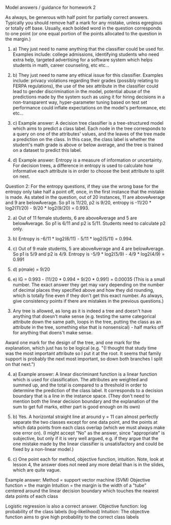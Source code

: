 Model answers / guidance for homework 2

As always, be generous with half point for partially correct answers.  Typically you should remove half a mark for any mistake, unless egregious or totally off base.  Usually, each bolded word in the question corresponds to one point (or one equal portion of the points allocated to the question in the margin.)

1. a) They just need to name anything that the classifier could be used for.  Examples include: college admissions, identifying students who need extra help, targeted advertising for a software system which helps students in math, career counseling, etc etc...

1. b) They just need to name any ethical issue for this classifier. Examples include: privacy violations regarding their grades (possibly relating to FERPA regulations), the use of the sex attribute in the classifier could lead to gender discrimination in the model, potential abuse of the predictions made by the system such as using it for hiring decisions in a non-transparent way, hyper-parameter tuning based on test set performance could inflate expectations on the model's performance, etc etc...

1. c) Example answer: A decision tree classifier is a tree-structured model which aims to predict a class label.  Each node in the tree corresponds to a query on one of the attributes' values, and the leaves of the tree made a prediction on the class.  In this case, the class label is whether the student's math grade is above or below average, and the tree is trained on a dataset to predict this label.

1. d) Example answer: Entropy is a measure of information or uncertainty.  For decision trees, a difference in entropy is used to calculate how informative each attribute is in order to choose the best attribute to split on next.

Question 2: For the entropy questions, if they use the wrong base for the entropy only take half a point off, once, in the first instance that the mistake is made.
As stated in the question, out of 20 instances, 11 are aboveAverage and 9 are belowAverage.  So p1 is 11/20, p2 is 9/20, entropy is -11/20 * log2(11/20) - 9/20 * log2(9/20) = 0.993.

2. a) Out of 11 female students, 6 are aboveAverage and 5 are belowAverage. So p1 is 6/11 and p2 is 5/11. Students need to calculate p2 only.

2. b) Entropy is -6/11 * log2(6/11) - 5/11 * log2(5/11) = 0.994.

2. c) Out of 9 male students, 5 are aboveAverage and 4 are belowAverage.  So p1 is 5/9 and p2 is 4/9. Entropy is -5/9 * log2(5/9) - 4/9 * log2(4/9) = 0.991

2. d) p(male) = 9/20

2. e) IG = 0.993 - (11/20 * 0.994 + 9/20 * 0.991) = 0.00035  (This is a small number. The exact answer they get may vary depending on the number of decimal places they specified above and how they did rounding, which is totally fine even if they don't get this exact number.  As always, give consistency points if there are mistakes in the previous questions.)


3) Any tree is allowed, as long as it is indeed a tree and doesn't have anything that doesn't make sense (e.g. testing the same categorical attribute down the same path, loops in the tree, putting the class as an attribute in the tree, something else that is nonsensical) - half marks off for anything that doens't make sense.

Award one mark for the design of the tree, and one mark for the explanation, which just has to be logical (e.g. "{I thought that study time was the most important attribute so I put it at the root. It seems that family support is probably the next most important, so down both branches I split on that next.")


4. a) Example answer: A linear discriminant function is a linear function which is used for classification.  The attributes are weighted and summed up, and the total is compared to a threshold in order to determine the prediction of the class label.  It corresponds to a decision boundary that is a line in the instance space. (They don't need to mention both the linear decision boundary and the explanation of the sum to get full marks, either part is good enough on its own)

4. b) Yes. A horizontal straight line at around y = 11 can almost perfectly separate the two classes except for one data point, and the points at which data points from each class overlap (which we must always make one error on).  (I might accept "No" as the answer, since "appropriate" is subjective, but only if it is very well argued, e.g. if they argue that the one mistake made by the linear classifier is unsatisfactory and could be fixed by a non-linear model.)

4. c) One point each for method, objective function, intuition.  Note, look at lesson 4, the answer does not need any more detail than is in the slides, which are quite vague.

Example answer: 
Method = support vector machine (SVM)
Objective function = the margin
Intuition = the margin is the width of a "tube" centered around the linear decision boundary which touches the nearest data points of each class

Logistic regression is also a correct answer. 
Objective function: log probability of the class labels (log-likelihood)
Intuition: The objective function aims to give high probability to the correct class labels